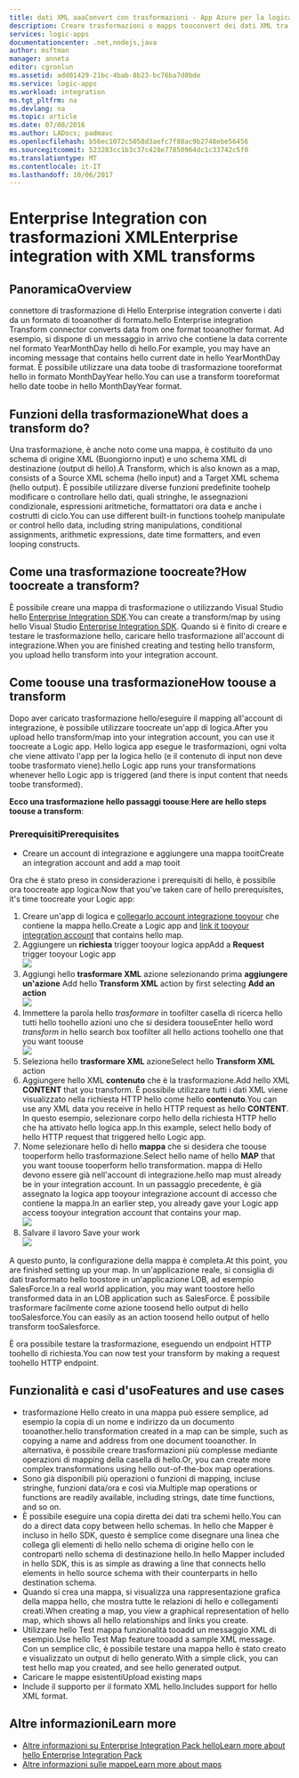 ```yaml
---
title: dati XML aaaConvert con trasformazioni - App Azure per la logica | Documenti Microsoft
description: Creare trasformazioni o mapps tooconvert dei dati XML tra formati di App per la logica tramite hello Enterprise Integration SDK
services: logic-apps
documentationcenter: .net,nodejs,java
author: msftman
manager: anneta
editor: cgronlun
ms.assetid: add01429-21bc-4bab-8b23-bc76ba7d0bde
ms.service: logic-apps
ms.workload: integration
ms.tgt_pltfrm: na
ms.devlang: na
ms.topic: article
ms.date: 07/08/2016
ms.author: LADocs; padmavc
ms.openlocfilehash: b56ec1072c5058d3aefc7f88ac9b2748ebe56456
ms.sourcegitcommit: 523283cc1b3c37c428e77850964dc1c33742c5f0
ms.translationtype: MT
ms.contentlocale: it-IT
ms.lasthandoff: 10/06/2017
---
```

# <a name="enterprise-integration-with-xml-transforms"></a><span data-ttu-id="3fa67-103">Enterprise Integration con trasformazioni XML</span><span class="sxs-lookup"><span data-stu-id="3fa67-103">Enterprise integration with XML transforms</span></span>
## <a name="overview"></a><span data-ttu-id="3fa67-104">Panoramica</span><span class="sxs-lookup"><span data-stu-id="3fa67-104">Overview</span></span>
<span data-ttu-id="3fa67-105">connettore di trasformazione di Hello Enterprise integration converte i dati da un formato di tooanother di formato.</span><span class="sxs-lookup"><span data-stu-id="3fa67-105">hello Enterprise integration Transform connector converts data from one format tooanother format.</span></span> <span data-ttu-id="3fa67-106">Ad esempio, si dispone di un messaggio in arrivo che contiene la data corrente nel formato YearMonthDay hello di hello.</span><span class="sxs-lookup"><span data-stu-id="3fa67-106">For example, you may have an incoming message that contains hello current date in hello YearMonthDay format.</span></span> <span data-ttu-id="3fa67-107">È possibile utilizzare una data toobe di trasformazione tooreformat hello in formato MonthDayYear hello.</span><span class="sxs-lookup"><span data-stu-id="3fa67-107">You can use a transform tooreformat hello date toobe in hello MonthDayYear format.</span></span>

## <a name="what-does-a-transform-do"></a><span data-ttu-id="3fa67-108">Funzioni della trasformazione</span><span class="sxs-lookup"><span data-stu-id="3fa67-108">What does a transform do?</span></span>
<span data-ttu-id="3fa67-109">Una trasformazione, è anche noto come una mappa, è costituito da uno schema di origine XML (Buongiorno input) e uno schema XML di destinazione (output di hello).</span><span class="sxs-lookup"><span data-stu-id="3fa67-109">A Transform, which is also known as a map, consists of a Source XML schema (hello input) and a Target XML schema (hello output).</span></span> <span data-ttu-id="3fa67-110">È possibile utilizzare diverse funzioni predefinite toohelp modificare o controllare hello dati, quali stringhe, le assegnazioni condizionale, espressioni aritmetiche, formattatori ora data e anche i costrutti di ciclo.</span><span class="sxs-lookup"><span data-stu-id="3fa67-110">You can use different built-in functions toohelp manipulate or control hello data, including string manipulations, conditional assignments, arithmetic expressions, date time formatters, and even looping constructs.</span></span>

## <a name="how-toocreate-a-transform"></a><span data-ttu-id="3fa67-111">Come una trasformazione toocreate?</span><span class="sxs-lookup"><span data-stu-id="3fa67-111">How toocreate a transform?</span></span>
<span data-ttu-id="3fa67-112">È possibile creare una mappa di trasformazione o utilizzando Visual Studio hello [Enterprise Integration SDK](https://aka.ms/vsmapsandschemas).</span><span class="sxs-lookup"><span data-stu-id="3fa67-112">You can create a transform/map by using hello Visual Studio [Enterprise Integration SDK](https://aka.ms/vsmapsandschemas).</span></span> <span data-ttu-id="3fa67-113">Quando si è finito di creare e testare le trasformazione hello, caricare hello trasformazione all'account di integrazione.</span><span class="sxs-lookup"><span data-stu-id="3fa67-113">When you are finished creating and testing hello transform, you upload hello transform into your integration account.</span></span> 

## <a name="how-toouse-a-transform"></a><span data-ttu-id="3fa67-114">Come toouse una trasformazione</span><span class="sxs-lookup"><span data-stu-id="3fa67-114">How toouse a transform</span></span>
<span data-ttu-id="3fa67-115">Dopo aver caricato trasformazione hello/eseguire il mapping all'account di integrazione, è possibile utilizzare toocreate un'app di logica.</span><span class="sxs-lookup"><span data-stu-id="3fa67-115">After you upload hello transform/map into your integration account, you can use it toocreate a Logic app.</span></span> <span data-ttu-id="3fa67-116">Hello logica app esegue le trasformazioni, ogni volta che viene attivato l'app per la logica hello (e il contenuto di input non deve toobe trasformato viene).</span><span class="sxs-lookup"><span data-stu-id="3fa67-116">hello Logic app runs your transformations whenever hello Logic app is triggered (and there is input content that needs toobe transformed).</span></span>

<span data-ttu-id="3fa67-117">**Ecco una trasformazione hello passaggi toouse**:</span><span class="sxs-lookup"><span data-stu-id="3fa67-117">**Here are hello steps toouse a transform**:</span></span>

### <a name="prerequisites"></a><span data-ttu-id="3fa67-118">Prerequisiti</span><span class="sxs-lookup"><span data-stu-id="3fa67-118">Prerequisites</span></span>

* <span data-ttu-id="3fa67-119">Creare un account di integrazione e aggiungere una mappa tooit</span><span class="sxs-lookup"><span data-stu-id="3fa67-119">Create an integration account and add a map tooit</span></span>  

<span data-ttu-id="3fa67-120">Ora che è stato preso in considerazione i prerequisiti di hello, è possibile ora toocreate app logica:</span><span class="sxs-lookup"><span data-stu-id="3fa67-120">Now that you've taken care of hello prerequisites, it's time toocreate your Logic app:</span></span>  

1. <span data-ttu-id="3fa67-121">Creare un'app di logica e [collegarlo account integrazione tooyour](../logic-apps/logic-apps-enterprise-integration-accounts.md "informazioni toolink un'app di logica di integrazione account tooa") che contiene la mappa hello.</span><span class="sxs-lookup"><span data-stu-id="3fa67-121">Create a Logic app and [link it tooyour integration account](../logic-apps/logic-apps-enterprise-integration-accounts.md "Learn toolink an integration account tooa Logic app") that contains hello map.</span></span>
2. <span data-ttu-id="3fa67-122">Aggiungere un **richiesta** trigger tooyour logica app</span><span class="sxs-lookup"><span data-stu-id="3fa67-122">Add a **Request** trigger tooyour Logic app</span></span>  
   ![](./media/logic-apps-enterprise-integration-transforms/transform-1.png)    
3. <span data-ttu-id="3fa67-123">Aggiungi hello **trasformare XML** azione selezionando prima **aggiungere un'azione** </span><span class="sxs-lookup"><span data-stu-id="3fa67-123">Add hello **Transform XML** action by first selecting **Add an action** </span></span>  
   ![](./media/logic-apps-enterprise-integration-transforms/transform-2.png)   
4. <span data-ttu-id="3fa67-124">Immettere la parola hello *trasformare* in toofilter casella di ricerca hello tutti hello toohello azioni uno che si desidera toouse</span><span class="sxs-lookup"><span data-stu-id="3fa67-124">Enter hello word *transform* in hello search box toofilter all hello actions toohello one that you want toouse</span></span>  
   ![](./media/logic-apps-enterprise-integration-transforms/transform-3.png)  
5. <span data-ttu-id="3fa67-125">Seleziona hello **trasformare XML** azione</span><span class="sxs-lookup"><span data-stu-id="3fa67-125">Select hello **Transform XML** action</span></span>   
6. <span data-ttu-id="3fa67-126">Aggiungere hello XML **contenuto** che è la trasformazione.</span><span class="sxs-lookup"><span data-stu-id="3fa67-126">Add hello XML **CONTENT** that you transform.</span></span> <span data-ttu-id="3fa67-127">È possibile utilizzare tutti i dati XML viene visualizzato nella richiesta HTTP hello come hello **contenuto**.</span><span class="sxs-lookup"><span data-stu-id="3fa67-127">You can use any XML data you receive in hello HTTP request as hello **CONTENT**.</span></span> <span data-ttu-id="3fa67-128">In questo esempio, selezionare corpo hello della richiesta HTTP hello che ha attivato hello logica app.</span><span class="sxs-lookup"><span data-stu-id="3fa67-128">In this example, select hello body of hello HTTP request that triggered hello Logic app.</span></span>
7. <span data-ttu-id="3fa67-129">Nome selezionare hello di hello **mappa** che si desidera che toouse tooperform hello trasformazione.</span><span class="sxs-lookup"><span data-stu-id="3fa67-129">Select hello name of hello **MAP** that you want toouse tooperform hello transformation.</span></span> <span data-ttu-id="3fa67-130">mappa di Hello devono essere già nell'account di integrazione.</span><span class="sxs-lookup"><span data-stu-id="3fa67-130">hello map must already be in your integration account.</span></span> <span data-ttu-id="3fa67-131">In un passaggio precedente, è già assegnato la logica app tooyour integrazione account di accesso che contiene la mappa.</span><span class="sxs-lookup"><span data-stu-id="3fa67-131">In an earlier step, you already gave your Logic app access tooyour integration account that contains your map.</span></span>      
   ![](./media/logic-apps-enterprise-integration-transforms/transform-4.png) 
8. <span data-ttu-id="3fa67-132">Salvare il lavoro </span><span class="sxs-lookup"><span data-stu-id="3fa67-132">Save your work</span></span>  
    ![](./media/logic-apps-enterprise-integration-transforms/transform-5.png) 

<span data-ttu-id="3fa67-133">A questo punto, la configurazione della mappa è completa.</span><span class="sxs-lookup"><span data-stu-id="3fa67-133">At this point, you are finished setting up your map.</span></span> <span data-ttu-id="3fa67-134">In un'applicazione reale, si consiglia di dati trasformato hello toostore in un'applicazione LOB, ad esempio SalesForce.</span><span class="sxs-lookup"><span data-stu-id="3fa67-134">In a real world application, you may want toostore hello transformed data in an LOB application such as SalesForce.</span></span> <span data-ttu-id="3fa67-135">È possibile trasformare facilmente come azione toosend hello output di hello tooSalesforce.</span><span class="sxs-lookup"><span data-stu-id="3fa67-135">You can easily as an action toosend hello output of hello transform tooSalesforce.</span></span> 

<span data-ttu-id="3fa67-136">È ora possibile testare la trasformazione, eseguendo un endpoint HTTP toohello di richiesta.</span><span class="sxs-lookup"><span data-stu-id="3fa67-136">You can now test your transform by making a request toohello HTTP endpoint.</span></span>  

## <a name="features-and-use-cases"></a><span data-ttu-id="3fa67-137">Funzionalità e casi d'uso</span><span class="sxs-lookup"><span data-stu-id="3fa67-137">Features and use cases</span></span>
* <span data-ttu-id="3fa67-138">trasformazione Hello creato in una mappa può essere semplice, ad esempio la copia di un nome e indirizzo da un documento tooanother.</span><span class="sxs-lookup"><span data-stu-id="3fa67-138">hello transformation created in a map can be simple, such as copying a name and address from one document tooanother.</span></span> <span data-ttu-id="3fa67-139">In alternativa, è possibile creare trasformazioni più complesse mediante operazioni di mapping della casella di hello.</span><span class="sxs-lookup"><span data-stu-id="3fa67-139">Or, you can create more complex transformations using hello out-of-the-box map operations.</span></span>  
* <span data-ttu-id="3fa67-140">Sono già disponibili più operazioni o funzioni di mapping, incluse stringhe, funzioni data/ora e così via.</span><span class="sxs-lookup"><span data-stu-id="3fa67-140">Multiple map operations or functions are readily available, including strings, date time functions, and so on.</span></span>  
* <span data-ttu-id="3fa67-141">È possibile eseguire una copia diretta dei dati tra schemi hello.</span><span class="sxs-lookup"><span data-stu-id="3fa67-141">You can do a direct data copy between hello schemas.</span></span> <span data-ttu-id="3fa67-142">In hello che Mapper è incluso in hello SDK, questo è semplice come disegnare una linea che collega gli elementi di hello nello schema di origine hello con le controparti nello schema di destinazione hello.</span><span class="sxs-lookup"><span data-stu-id="3fa67-142">In hello Mapper included in hello SDK, this is as simple as drawing a line that connects hello elements in hello source schema with their counterparts in hello destination schema.</span></span>  
* <span data-ttu-id="3fa67-143">Quando si crea una mappa, si visualizza una rappresentazione grafica della mappa hello, che mostra tutte le relazioni di hello e collegamenti creati.</span><span class="sxs-lookup"><span data-stu-id="3fa67-143">When creating a map, you view a graphical representation of hello map, which shows all hello relationships and links you create.</span></span>
* <span data-ttu-id="3fa67-144">Utilizzare hello Test mappa funzionalità tooadd un messaggio XML di esempio.</span><span class="sxs-lookup"><span data-stu-id="3fa67-144">Use hello Test Map feature tooadd a sample XML message.</span></span> <span data-ttu-id="3fa67-145">Con un semplice clic, è possibile testare una mappa hello è stato creato e visualizzato un output di hello generato.</span><span class="sxs-lookup"><span data-stu-id="3fa67-145">With a simple click, you can test hello map you created, and see hello generated output.</span></span>  
* <span data-ttu-id="3fa67-146">Caricare le mappe esistenti</span><span class="sxs-lookup"><span data-stu-id="3fa67-146">Upload existing maps</span></span>  
* <span data-ttu-id="3fa67-147">Include il supporto per il formato XML hello.</span><span class="sxs-lookup"><span data-stu-id="3fa67-147">Includes support for hello XML format.</span></span>

## <a name="learn-more"></a><span data-ttu-id="3fa67-148">Altre informazioni</span><span class="sxs-lookup"><span data-stu-id="3fa67-148">Learn more</span></span>
* [<span data-ttu-id="3fa67-149">Altre informazioni su Enterprise Integration Pack hello</span><span class="sxs-lookup"><span data-stu-id="3fa67-149">Learn more about hello Enterprise Integration Pack</span></span>](../logic-apps/logic-apps-enterprise-integration-overview.md "apprendere Enterprise Integration Pack")  
* [<span data-ttu-id="3fa67-150">Altre informazioni sulle mappe</span><span class="sxs-lookup"><span data-stu-id="3fa67-150">Learn more about maps</span></span>](../logic-apps/logic-apps-enterprise-integration-maps.md "Informazioni sulle mappe di Enterprise Integration")  

